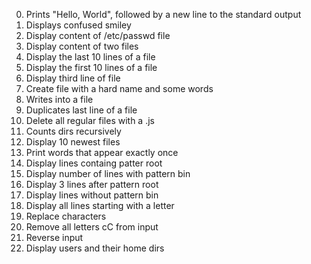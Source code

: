 0. Prints "Hello, World", followed by a new line to the standard output  
1. Displays confused smiley  
2. Display content of /etc/passwd file  
3. Display content of two files  
4. Display the last 10 lines of a file  
5. Display the first 10 lines of a file  
6. Display third line of file  
7. Create file with a hard name and some words  
8. Writes into a file  
9. Duplicates last line of a file  
10. Delete all regular files with a .js  
11. Counts dirs recursively  
12. Display 10 newest files  
13. Print words that appear exactly once  
14. Display lines containg patter root  
15. Display number of lines with pattern bin  
16. Display 3 lines after pattern root  
17. Display lines without pattern bin  
18. Display all lines starting with a letter  
19. Replace characters  
20. Remove all letters cC from input  
21. Reverse input  
22. Display users and their home dirs  

